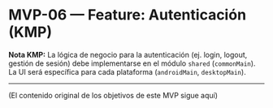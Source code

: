 # MVP-06 — Feature: Autenticación (KMP)

**Nota KMP:** La lógica de negocio para la autenticación (ej. login, logout, gestión de sesión) debe implementarse en el módulo `shared` (`commonMain`). La UI será específica para cada plataforma (`androidMain`, `desktopMain`).

---

(El contenido original de los objetivos de este MVP sigue aquí)
